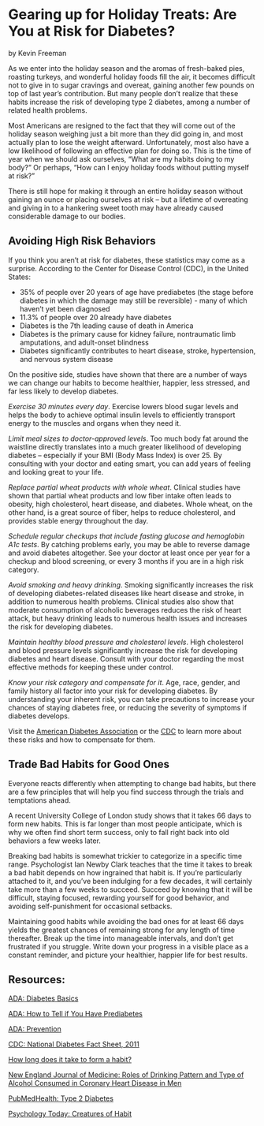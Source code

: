 # Gearing up for Holiday Treats: Are You at Risk for Diabetes? 

by Kevin Freeman

As we enter into the holiday season and the aromas of fresh-baked pies, roasting turkeys, and wonderful holiday foods fill the air, it becomes difficult not to give in to sugar cravings and overeat, gaining another few pounds on top of last year’s contribution. But many people don’t realize that these habits increase the risk of developing type 2 diabetes, among a number of related health problems. 

Most Americans are resigned to the fact that they will come out of the holiday season weighing just a bit more than they did going in, and most actually plan to lose the weight afterward. Unfortunately, most also have a low likelihood of following an effective plan for doing so. This is the time of year when we should ask ourselves, “What are my habits doing to my body?” Or perhaps, “How can I enjoy holiday foods without putting myself at risk?” 

There is still hope for making it through an entire holiday season without gaining an ounce or placing ourselves at risk – but a lifetime of overeating and giving in to a hankering sweet tooth may have already caused considerable damage to our bodies.

## Avoiding High Risk Behaviors

If you think you aren’t at risk for diabetes, these statistics may come as a surprise. According to the Center for Disease Control (CDC), in the United States:

- 35% of people over 20 years of age have prediabetes (the stage before diabetes in which the damage may still be reversible) - many of which haven’t yet been diagnosed
- 11.3% of people over 20 already have diabetes
- Diabetes is the 7th leading cause of death in America
- Diabetes is the primary cause for kidney failure, nontraumatic limb amputations, and adult-onset blindness 
- Diabetes significantly contributes to heart disease, stroke, hypertension, and nervous system disease 

On the positive side, studies have shown that there are a number of ways we can change our habits to become healthier, happier, less stressed, and far less likely to develop diabetes.

*Exercise 30 minutes every day*. Exercise lowers blood sugar levels and helps the body to achieve optimal insulin levels to efficiently transport energy to the muscles and organs when they need it. 

*Limit meal sizes to doctor-approved levels*. Too much body fat around the waistline directly translates into a much greater likelihood of developing diabetes – especially if your BMI (Body Mass Index) is over 25. By consulting with your doctor and eating smart, you can add years of feeling and looking great to your life.

*Replace partial wheat products with whole wheat*. Clinical studies have shown that partial wheat products and low fiber intake often leads to obesity, high cholesterol, heart disease, and diabetes. Whole wheat, on the other hand, is a great source of fiber, helps to reduce cholesterol, and provides stable energy throughout the day.

*Schedule regular checkups that include fasting glucose and hemoglobin A1c tests*. By catching problems early, you may be able to reverse damage and avoid diabetes altogether. See your doctor at least once per year for a checkup and blood screening, or every 3 months if you are in a high risk category.

*Avoid smoking and heavy drinking*. Smoking significantly increases the risk of developing diabetes-related diseases like heart disease and stroke, in addition to numerous health problems. Clinical studies also show that moderate consumption of alcoholic beverages reduces the risk of heart attack, but heavy drinking leads to numerous health issues and increases the risk for developing diabetes.    

*Maintain healthy blood pressure and cholesterol levels*. High cholesterol and blood pressure levels significantly increase the risk for developing diabetes and heart disease. Consult with your doctor regarding the most effective methods for keeping these under control.

*Know your risk category and compensate for it*. Age, race, gender, and family history all factor into your risk for developing diabetes. By understanding your inherent risk, you can take precautions to increase your chances of staying diabetes free, or reducing the severity of symptoms if diabetes develops.

Visit the [American Diabetes Association](http://www.diabetes.org/diabetes-basics/?loc=GlobalNavDB) or the [CDC](http://www.cdc.gov/diabetes/pubs/pdf/ndfs2011.pdf) to learn more about these risks and how to compensate for them. 

## Trade Bad Habits for Good Ones

Everyone reacts differently when attempting to change bad habits, but there are a few principles that will help you find success through the trials and temptations ahead. 

A recent University College of London study shows that it takes 66 days to form new habits. This is far longer than most people anticipate, which is why we often find short term success, only to fall right back into old behaviors a few weeks later. 

Breaking bad habits is somewhat trickier to categorize in a specific time range. Psychologist Ian Newby Clark teaches that the time it takes to break a bad habit depends on how ingrained that habit is. If you’re particularly attached to it, and you’ve been indulging for a few decades, it will certainly take more than a few weeks to succeed. Succeed by knowing that it will be difficult, staying focused, rewarding yourself for good behavior, and avoiding self-punishment for occasional setbacks. 

Maintaining good habits while avoiding the bad ones for at least 66 days yields the greatest chances of remaining strong for any length of time thereafter. Break up the time into manageable intervals, and don’t get frustrated if you struggle. Write down your progress in a visible place as a constant reminder, and picture your healthier, happier life for best results. 

## Resources: 

[ADA: Diabetes Basics](http://www.diabetes.org/diabetes-basics/?loc=GlobalNavDB)

[ADA: How to Tell if You Have Prediabetes](http://www.diabetes.org/diabetes-basics/prevention/pre-diabetes/how-to-tell-if-you-have.html)

[ADA: Prevention](http://www.diabetes.org/diabetes-basics/prevention/?loc=DropDownDB-prevention)

[CDC: National Diabetes Fact Sheet, 2011](http://www.cdc.gov/diabetes/pubs/pdf/ndfs2011.pdf)

[How long does it take to form a habit?](http://www.ucl.ac.uk/news/news-articles/0908/09080401)

[New England Journal of Medicine: Roles of Drinking Pattern and Type of Alcohol Consumed in Coronary Heart Disease in Men](http://www.nejm.org/doi/full/10.1056/NEJMoa022095#t=article)

[PubMedHealth: Type 2 Diabetes](http://www.ncbi.nlm.nih.gov/pubmedhealth/PMH0001356/)

[Psychology Today: Creatures of Habit](http://www.psychologytoday.com/blog/creatures-habit/200912/how-long)

